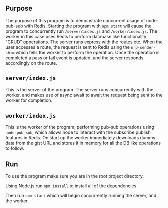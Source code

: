 ## Purpose

The purpose of this program is to demonstrate concurrent usage of node-pub-sub with Redis. Starting the program with `npm start` will cause the program to concurrently run `/server/index.js` and `/worker/index.js`. The worker in this case uses Redis to perform database like functionality "CRUD" opperations. The server runs express with the routes etc. When the user accesses a route, the request is sent to Redis using the `nrp-sender-shim` which tells the worker to perform the operation. Once the operation is completed a pass or fail event is updated, and the server responds accordingly on the route.

## `server/index.js`

This is the server of the program. The server runs concurrently with the worker, and makes use of async await to await the request being sent to the worker for completion.

## `worker/index.js`

This is the worker of the program, performing pub-sub operations using `node-pub-sub`, which allows node to interact with the subscribe publish features in Redis. On start up the worker immediately downloads dummy data from the gist URL and stores it in memory for all the DB like operations to follow.

## Run

To use the program make sure you are in the root project directory. 

Using Node.js run `npm install` to install all of the dependencies. 

Then run `npm start` which will begin concurrently running the server, and the worker. 